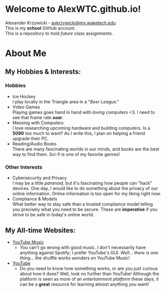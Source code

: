 # Welcome to AlexWTC.github.io!
Alexander Krzywicki - axkrzywicki@my.waketech.edu  
This is my **school** GitHub account.  
This is a repository to hold *future* class assignments.

# **About Me**  
## My Hobbies & Interests:
### Hobbies
 * Ice Hockey  
   I play locally in the Triangle area in a "*Beer League*."
 * Video Games  
   Playing games goes hand in hand with *loving* computers <3. I need to see that frame rate ***soar***.
 * Messing with Computers  
   I love researching upcoming hardware and building computers. Is a **5090** *too* much to want? As I write this, I plan on helping a friend upgrade their PC.
 * Reading/Audio Books  
   There are many fascinating worlds in our minds, and books are the best way to find them. Sci-fi is one of my favorite genres!

### Other Interests
 * Cybersecurity and Privacy  
  I may be a little *paranoid*, but it's fascinating how people can "hack" devices. One day, I would like to do something about the privacy of our online information. Online information is too open for my liking right now.
 * Compliance & Models  
  What better way to stay safe than a trusted compliance model telling you precisely what you need to be secure. These are **imperative** if you strive to be safe in today's online world.

## My All-time Websites:
* [YouTube Music](https://music.youtube.com/)
  * You can't go wrong with good music. I don't necessarily have anything against Spotify; I prefer YouTube's GUI. *Well... there is one thing...* the shuffle works wonders on YouTube Music!
* [YouTube](https://www.youtube.com/)
  * Do you need to know how something works, or are you just curious about how it does? Well, look no further than YouTube! Although the platform is seen as more of an *entertainment platform* these days, it can be a **great** resource for learning almost anything you want!
